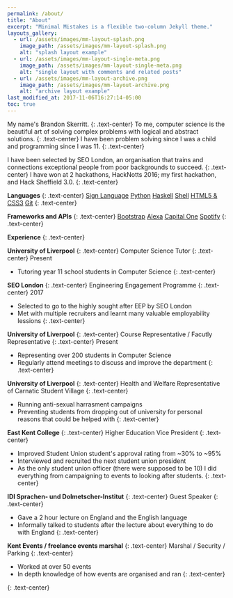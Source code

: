 ```yaml
---
permalink: /about/
title: "About"
excerpt: "Minimal Mistakes is a flexible two-column Jekyll theme."
layouts_gallery:
  - url: /assets/images/mm-layout-splash.png
    image_path: /assets/images/mm-layout-splash.png
    alt: "splash layout example"
  - url: /assets/images/mm-layout-single-meta.png
    image_path: /assets/images/mm-layout-single-meta.png
    alt: "single layout with comments and related posts"
  - url: /assets/images/mm-layout-archive.png
    image_path: /assets/images/mm-layout-archive.png
    alt: "archive layout example"
last_modified_at: 2017-11-06T16:27:14-05:00
toc: true
---
```


My name's Brandon Skerritt.
{: .text-center}
To me, computer science is the beautiful art of solving complex problems with logical and abstract solutions.
{: .text-center}
I have been problem solving since I was a child and programming since I was 11.
{: .text-center}

I have been selected by SEO London, an organisation that trains and connections exceptional people from poor backgrounds to succeed.
{: .text-center}
I have won at 2 hackathons, HackNotts 2016; my first hackathon, and Hack Sheffield 3.0.
{: .text-center}

**Languages**
{: .text-center}
<a href="#" class="btn btn--primary">Sign Language</a>
<a href="#" class="btn btn--primary">Python</a>
<a href="#" class="btn btn--primary">Haskell</a>
<a href="#" class="btn btn--primary">Shell</a>
<a href="#" class="btn btn--primary">HTML5 & CSS3</a>
<a href="#" class="btn btn--primary">Git</a>
{: .text-center}

**Frameworks and APIs**
{: .text-center}
<a href="#" class="btn btn--primary">Bootstrap</a>
<a href="#" class="btn btn--primary">Alexa</a>
<a href="#" class="btn btn--primary">Capital One</a>
<a href="#" class="btn btn--primary">Spotify</a>
{: .text-center}

**Experience**
{: .text-center}

**University of Liverpool**
{: .text-center}
Computer Science Tutor
{: .text-center}
Present
* Tutoring year 11 school students in Computer Science
{: .text-center}

**SEO London**
{: .text-center}
Engineering Engagement Programme
{: .text-center}
2017
* Selected to go to the highly sought after EEP by SEO London
* Met with multiple recruiters and learnt many valuable employability lessions
{: .text-center}

**University of Liverpool**
{: .text-center}
Course Representative / Facutly Representative
{: .text-center}
Present
* Representing over 200 students in Computer Science
* Regularly attend meetings to discuss and improve the department
{: .text-center}

**University of Liverpool**
{: .text-center}
Health and Welfare Representative of Carnatic Student Village
{: .text-center}
* Running anti-sexual harrasment campaigns
* Preventing students from dropping out of university for personal reasons that could be helped with
{: .text-center}

**East Kent College**
{: .text-center}
Higher Education Vice President
{: .text-center}
* Improved Student Union student's approval rating from ~30% to ~95%
* Interviewed and recruited the next student union president
* As the only student union officer (there were supposed to be 10) I did everything from campaigning to events to looking after students.
{: .text-center}

**IDI Sprachen- und Dolmetscher-Institut**
{: .text-center}
Guest Speaker
{: .text-center}
* Gave a 2 hour lecture on England and the English language
* Informally talked to students after the lecture about everything to do with England
{: .text-center}

**Kent Events / freelance events marshal**
{: .text-center}
Marshal / Security / Parking
{: .text-center}
* Worked at over 50 events
* In depth knowledge of how events are organised and ran
{: .text-center}


{: .text-center}

